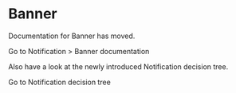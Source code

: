 # Banner

Documentation for Banner has moved.

<p-link href="components/notification/banner">Go to Notification > Banner documentation</p-link>

Also have a look at the newly introduced Notification decision tree.

<p-link href="components/notification/usage">Go to Notification decision tree</p-link>
